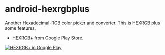 android-hexrgbplus
==================

Another Hexadecimal-RGB color picker and converter. This is HEXRGB plus some features.

+ [HEXRGB+](https://play.google.com/store/apps/details?id=pffy.mobile.hexrgbplus) from Google Play Store.

[![HEXRGB+ in Google Play](https://cloud.githubusercontent.com/assets/7258373/6883954/f6895d2c-d585-11e4-997f-d04895d3a033.png)](https://play.google.com/store/apps/details?id=pffy.mobile.hexrgbplus)
